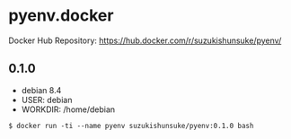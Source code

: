 # pyenv.docker

Docker Hub Repository: https://hub.docker.com/r/suzukishunsuke/pyenv/

## 0.1.0

* debian 8.4
* USER: debian
* WORKDIR: /home/debian

```
$ docker run -ti --name pyenv suzukishunsuke/pyenv:0.1.0 bash
```

